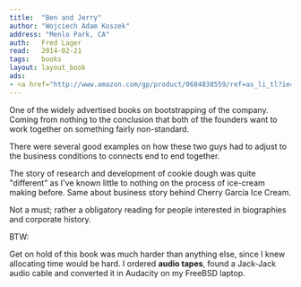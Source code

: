 ```yaml
---
title:	"Ben and Jerry"
author: "Wojciech Adam Koszek"
address: "Menlo Park, CA"
auth:	Fred Lager
read:	2014-02-21
tags:	books
layout: layout_book
ads:
- <a href="http://www.amazon.com/gp/product/0684838559/ref=as_li_tl?ie=UTF8&camp=1789&creative=390957&creativeASIN=0684838559&linkCode=as2&tag=wkoszek-20&linkId=6HNPVYEEU3TTVBSX"><img border="0" src="http://ws-na.amazon-adsystem.com/widgets/q?_encoding=UTF8&ASIN=0684838559&Format=_SL160_&ID=AsinImage&MarketPlace=US&ServiceVersion=20070822&WS=1&tag=wkoszek-20" ></a><img src="http://ir-na.amazon-adsystem.com/e/ir?t=wkoszek-20&l=as2&o=1&a=0684838559" width="1" height="1" border="0" alt="" style="border:none !important; margin:0px !important;" />
---
```


One of the widely advertised books on bootstrapping of the company. Coming
from nothing to the conclusion that both of the founders want to work
together on something fairly non-standard.

There were several good examples on how these two guys had to adjust to the
business conditions to connects end to end together.

The story of research and development of cookie dough was quite "different"
as I've known little to nothing on the process of ice-cream making before.
Same about business story behind Cherry Garcia Ice Cream.

Not a must; rather a obligatory reading for people interested in biographies
and corporate history.

BTW:

Get on hold of this book was much harder than anything else, since I knew
allocating time would be hard. I ordered **audio tapes**, found a Jack-Jack
audio cable and converted it in Audacity on my FreeBSD laptop.
